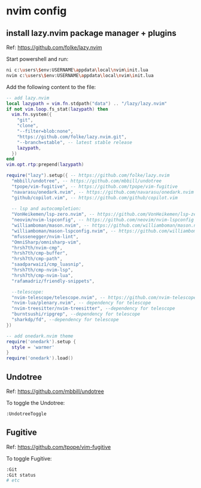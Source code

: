 # nvim config

## install lazy.nvim package manager + plugins

Ref: https://github.com/folke/lazy.nvim

Start powershell and run:
```bash
ni c:\users\$env:USERNAME\appdata\local\nvim\init.lua
nvim c:\users\$env:USERNAME\appdata\local\nvim\init.lua
```
Add the following content to the file:

```lua
-- add lazy.nvim
local lazypath = vim.fn.stdpath("data") .. "/lazy/lazy.nvim"
if not vim.loop.fs_stat(lazypath) then
  vim.fn.system({
    "git",
    "clone",
    "--filter=blob:none",
    "https://github.com/folke/lazy.nvim.git",
    "--branch=stable", -- latest stable release
    lazypath,
  })
end
vim.opt.rtp:prepend(lazypath)

require("lazy").setup({ -- https://github.com/folke/lazy.nvim
  "mbbill/undotree", -- https://github.com/mbbill/undotree
  "tpope/vim-fugitive", -- https://github.com/tpope/vim-fugitive
  "navarasu/onedark.nvim", -- https://github.com/navarasu/onedark.nvim
  "github/copilot.vim", -- https://github.com/github/copilot.vim
  
  -- lsp and autocompletion:
  "VonHeikemen/lsp-zero.nvim", -- https://github.com/VonHeikemen/lsp-zero.nvim
  "neovim/nvim-lspconfig", -- https://github.com/neovim/nvim-lspconfig
  "williamboman/mason.nvim", -- https://github.com/williamboman/mason.nvim
  "williamboman/mason-lspconfig.nvim", -- https://github.com/williamboman/mason-lspconfig.nvim
  "mfussenegger/nvim-lint",
  "OmniSharp/omnisharp-vim",
  "hrsh7th/nvim-cmp",
  "hrsh7th/cmp-buffer",
  "hrsh7th/cmp-path",
  "saadparwaiz1/cmp_luasnip",
  "hrsh7th/cmp-nvim-lsp",
  "hrsh7th/cmp-nvim-lua",
  "rafamadriz/friendly-snippets",

  --telescope:
  "nvim-telescope/telescope.nvim", -- https://github.com/nvim-telescope/telescope.nvim
  "nvim-lua/plenary.nvim", -- dependency for telescope
  "nvim-treesitter/nvim-treesitter", --dependency for telescope
  "burntsushi/ripgrep", --dependency for telescope
  "sharkdp/fd", --dependency for telescope
})

-- add onedark.nvim theme
require('onedark').setup {
  style = 'warmer'
}
require('onedark').load()
```

## Undotree

Ref: https://github.com/mbbill/undotree

To toggle the Undotree:

```bash
:UndotreeToggle
```

## Fugitive

Ref: https://github.com/tpope/vim-fugitive

To toggle Fugitive:

```bash
:Git
:Git status
# etc
```

